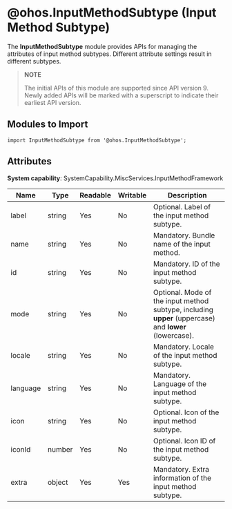 # @ohos.InputMethodSubtype (Input Method Subtype)

The **InputMethodSubtype** module provides APIs for managing the attributes of input method subtypes. Different attribute settings result in different subtypes.

> **NOTE**
>
>The initial APIs of this module are supported since API version 9. Newly added APIs will be marked with a superscript to indicate their earliest API version.

## Modules to Import

```
import InputMethodSubtype from '@ohos.InputMethodSubtype';
```

## Attributes

 **System capability**: SystemCapability.MiscServices.InputMethodFramework

| Name| Type| Readable| Writable| Description|
| -------- | -------- | -------- | -------- | -------- |
| label | string | Yes| No| Optional. Label of the input method subtype.|
| name | string | Yes| No| Mandatory. Bundle name of the input method.|
| id | string | Yes| No| Mandatory. ID of the input method subtype.|
| mode | string | Yes| No| Optional. Mode of the input method subtype, including **upper** (uppercase) and **lower** (lowercase).|
| locale | string | Yes| No| Mandatory. Locale of the input method subtype.|
| language | string | Yes| No| Mandatory. Language of the input method subtype.|
| icon | string | Yes| No| Optional. Icon of the input method subtype.|
| iconId | number | Yes| No| Optional. Icon ID of the input method subtype.|
| extra | object | Yes| Yes| Mandatory. Extra information of the input method subtype.|
